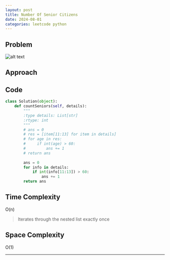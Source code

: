 ```yaml
---
layout: post
title: Number Of Senior Citizens
date: 2024-08-01
categories: leetcode python
---
```

## Problem
![alt text](/blog/public/img/NumberOfSeniorCitizens.png)

## Approach


## Code
```python
class Solution(object):
    def countSeniors(self, details):
        """
        :type details: List[str]
        :rtype: int
        """
        # ans = 0
        # res = [item[11:13] for item in details]
        # for age in res:
        #     if int(age) > 60:
        #         ans += 1
        # return ans
        
        ans = 0
        for info in details:
            if int(info[11:13]) > 60:
                ans += 1
        return ans
```

## Time Complexity
O(n)
> Iterates through the nested list exactly once

## Space Complexity
O(1)
> 

---